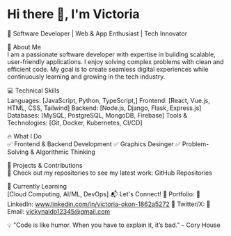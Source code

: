 # Hi there 👋, I'm Victoria

🚀 Software Developer | Web & App Enthusiast | Tech Innovator

🔹 About Me  
I am a passionate software developer with expertise in building scalable, user-friendly applications. I enjoy solving complex problems with clean and efficient code. My goal is to create seamless digital experiences while continuously learning and growing in the tech industry.

💻 Technical Skills  
Languages: [JavaScript, Python, TypeScript,]
Frontend: [React, Vue.js, HTML, CSS, Tailwind]
Backend: [Node.js, Django, Flask, Express.js]
Databases: [MySQL, PostgreSQL, MongoDB, Firebase]
Tools & Technologies: [Git, Docker, Kubernetes, CI/CD]

🔥 What I Do  
✅ Frontend & Backend Development
✅ Graphics Desinger
✅ Problem-Solving & Algorithmic Thinking

📌 Projects & Contributions  
🚀 Check out my repositories to see my latest work: GitHub Repositories

🌱 Currently Learning  
[Cloud Computing, AI/ML, DevOps]
📬 Let's Connect!
📌 Portfolio:
📌 LinkedIn: www.linkedin.com/in/victoria-okon-1862a5272
📌 Twitter/X: 
📌 Email: vickynaldo12345@gmail.com

💡 "Code is like humor. When you have to explain it, it’s bad." – Cory House
